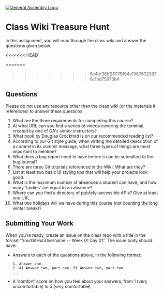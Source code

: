[![General Assembly Logo](https://camo.githubusercontent.com/1a91b05b8f4d44b5bbfb83abac2b0996d8e26c92/687474703a2f2f692e696d6775722e636f6d2f6b6538555354712e706e67)](https://generalassemb.ly/education/web-development-immersive)

# Class Wiki Treasure Hunt

In this assignment, you will read through the class wiki and answer the
questions given below.

<<<<<<< HEAD

=======
>>>>>>> 6c4ef36ff26775194e19876323876c1bd75873b4
## Questions

Please do not use any resource other than the class wiki
(or the materials it references)
to answer these questions.

1.  What are the three requirements for completing this course?
2.  At what URL can you find a series of videos covering the terminal, created
    by one of GA's senior instructors?
3.  What book by Douglas Crockford is on our recommended reading list?
4.  According to our Git style guide, when writing the detailed description of
    a commit in its commit message, what three types of things are most
    important to mention?
5.  What does a bug report need to have before it can be submitted to the bug
    journal?
6.  There are three Git tutorials referenced in the Wiki. What are they?
7.  List at least two basic UI styling tips that will help your projects
    look good.
8.  What is the maximum number of absences a student can have, and how many
    'tardies' are equal to an absence?
9.  Where can you find a directory of publicly-accessible APIs?
    Give at least one URL.
10. What two holidays will we have during this course (not counting the long
    winter break)?

## Submitting Your Work

When you're ready, create an issue on the class repo with
a title in the format "YourGitHubUsername -- Week 01 Day 01".
The issue body should have:

-   Answers to each of the questions above, in the following format:

    ```text
    1. Answer one.
    2. A) Answer two, part one, B) Answer two, part two
    ...
    ```

-   A 'comfort' score on how you feel about your answers, from 1 (very
    uncomfortable) to 5 (very comfortable)
